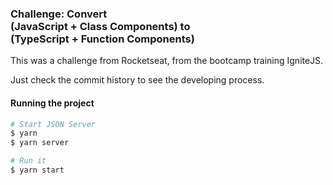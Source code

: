 ### Challenge: Convert <br>(JavaScript + Class Components) to <br>(TypeScript + Function Components) 

This was a challenge from Rocketseat, from the bootcamp training IgniteJS.

Just check the commit history to see the developing process.

#### Running the project
```bash
# Start JSON Server
$ yarn
$ yarn server

# Run it
$ yarn start
```
